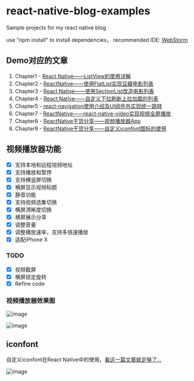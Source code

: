 # react-native-blog-examples
Sample projects for my react native blog

use "npm install" to install dependencies，
recommended IDE: [WebStorm](http://www.jetbrains.com/webstorm/)

## Demo对应的文章
1. Chapter1 - [React Native——ListView的使用详解](https://juejin.im/post/5a8f7f586fb9a063417b3eea)
2. Chapter2 - [ReactNative——使用FlatList实现豆瓣电影列表](https://juejin.im/post/5a90ca01f265da4e853d70cc)
3. Chapter3 - [React Native——使用SectionList改造电影列表](https://juejin.im/post/5a93a900f265da4e8c452b36)
4. Chapter4 - [React Native——自定义下拉刷新上拉加载的列表](https://juejin.im/post/5a94d26d6fb9a0636263fd16)
5. Chapter5 - [react-navigation使用介绍及UI组件外实现统一跳转](https://juejin.im/post/5a9668a8f265da4e9d226176)
6. Chapter7 - [ReactNative——react-native-video实现视频全屏播放](https://juejin.im/post/5a9f9fde518825557207e7b0)
7. Chapter8 - [ReactNative干货分享——视频播放器App](https://juejin.im/post/5ad7288cf265da50407bc8ce)
8. Chapter9 - [ReactNative干货分享——自定义iconfont图标的使用](https://juejin.im/post/5ae1685bf265da0b8a675199)

## 视频播放器功能

- [x] 支持本地和远程视频地址
- [x] 支持播放和暂停
- [x] 支持横竖屏切换
- [x] 横屏显示视频标题
- [x] 静音功能
- [x] 支持视频选集切换
- [x] 横屏清晰度切换
- [x] 横屏展示分享
- [x] 调整音量
- [x] 调整播放速率，支持多倍速播放
- [x] 适配iPhone X

### TODO
- [x] 视频截屏
- [x] 横屏锁定旋转
- [x] Refine code

### 视频播放器效果图
![image](https://github.com/mrarronz/react-native-blog-examples/raw/master/Chapter8-MyVideoApp/MyVideoApp/screenshots/videoPlayDemo.gif)

![image](https://github.com/mrarronz/react-native-blog-examples/raw/master/Chapter8-MyVideoApp/MyVideoApp/screenshots/portrait.gif)

## iconfont
自定义iconfont在React Native中的使用，[看这一篇文章就足够了...](https://juejin.im/post/5ae1685bf265da0b8a675199)

![image](https://github.com/mrarronz/react-native-blog-examples/raw/master/Chapter9-Iconfont/IconfontExample/screenshots/screenshot6.png)
